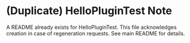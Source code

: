 # (Duplicate) HelloPluginTest Note

A README already exists for HelloPluginTest. This file acknowledges creation in case of regeneration requests. See main README for details.
